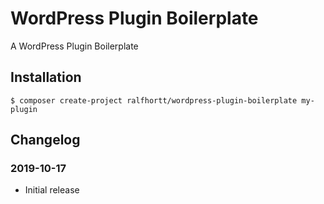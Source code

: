 # WordPress Plugin Boilerplate

A WordPress Plugin Boilerplate

## Installation

`$ composer create-project ralfhortt/wordpress-plugin-boilerplate my-plugin`

## Changelog

### 2019-10-17 

* Initial release